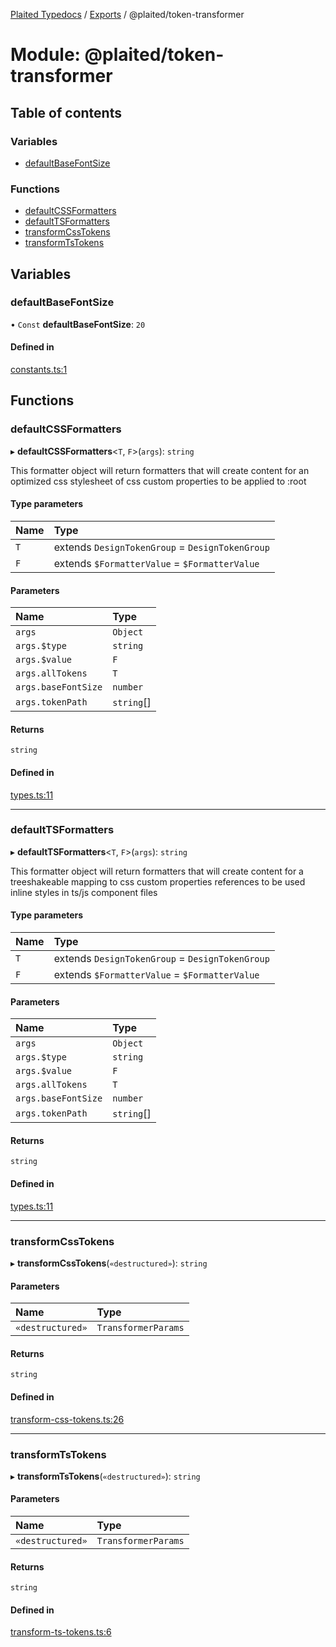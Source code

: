 [Plaited Typedocs](../README.md) / [Exports](../modules.md) / @plaited/token-transformer

# Module: @plaited/token-transformer

## Table of contents

### Variables

- [defaultBaseFontSize](plaited_token_transformer.md#defaultbasefontsize)

### Functions

- [defaultCSSFormatters](plaited_token_transformer.md#defaultcssformatters)
- [defaultTSFormatters](plaited_token_transformer.md#defaulttsformatters)
- [transformCssTokens](plaited_token_transformer.md#transformcsstokens)
- [transformTsTokens](plaited_token_transformer.md#transformtstokens)

## Variables

### defaultBaseFontSize

• `Const` **defaultBaseFontSize**: ``20``

#### Defined in

[constants.ts:1](https://github.com/plaited/plaited/blob/a0496fc/libs/token-transformer/src/constants.ts#L1)

## Functions

### defaultCSSFormatters

▸ **defaultCSSFormatters**<`T`, `F`\>(`args`): `string`

This formatter object will return formatters that will create content for an
optimized css stylesheet of css custom properties to be applied to :root

#### Type parameters

| Name | Type |
| :------ | :------ |
| `T` | extends `DesignTokenGroup` = `DesignTokenGroup` |
| `F` | extends `$FormatterValue` = `$FormatterValue` |

#### Parameters

| Name | Type |
| :------ | :------ |
| `args` | `Object` |
| `args.$type` | `string` |
| `args.$value` | `F` |
| `args.allTokens` | `T` |
| `args.baseFontSize` | `number` |
| `args.tokenPath` | `string`[] |

#### Returns

`string`

#### Defined in

[types.ts:11](https://github.com/plaited/plaited/blob/a0496fc/libs/token-transformer/src/types.ts#L11)

___

### defaultTSFormatters

▸ **defaultTSFormatters**<`T`, `F`\>(`args`): `string`

This formatter object will return formatters that will create content for
a treeshakeable mapping to css custom properties references to be used
inline styles in ts/js component files

#### Type parameters

| Name | Type |
| :------ | :------ |
| `T` | extends `DesignTokenGroup` = `DesignTokenGroup` |
| `F` | extends `$FormatterValue` = `$FormatterValue` |

#### Parameters

| Name | Type |
| :------ | :------ |
| `args` | `Object` |
| `args.$type` | `string` |
| `args.$value` | `F` |
| `args.allTokens` | `T` |
| `args.baseFontSize` | `number` |
| `args.tokenPath` | `string`[] |

#### Returns

`string`

#### Defined in

[types.ts:11](https://github.com/plaited/plaited/blob/a0496fc/libs/token-transformer/src/types.ts#L11)

___

### transformCssTokens

▸ **transformCssTokens**(`«destructured»`): `string`

#### Parameters

| Name | Type |
| :------ | :------ |
| `«destructured»` | `TransformerParams` |

#### Returns

`string`

#### Defined in

[transform-css-tokens.ts:26](https://github.com/plaited/plaited/blob/a0496fc/libs/token-transformer/src/transform-css-tokens.ts#L26)

___

### transformTsTokens

▸ **transformTsTokens**(`«destructured»`): `string`

#### Parameters

| Name | Type |
| :------ | :------ |
| `«destructured»` | `TransformerParams` |

#### Returns

`string`

#### Defined in

[transform-ts-tokens.ts:6](https://github.com/plaited/plaited/blob/a0496fc/libs/token-transformer/src/transform-ts-tokens.ts#L6)
